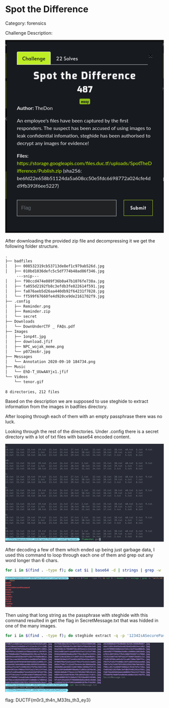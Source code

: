 # Spot the Difference

Category: forensics

Challenge Description:

![screenshot1](2020-09-19_05-07.png)

After downloading the provided zip file and decompressing it we get the following folder structure.
```
.
├── badfiles
│   ├── 008532319cb53713de8ef1c979ab526d.jpg
│   ├── 010bd1036defc5c5df774b48ad86f346.jpg
     ---snip---
│   ├── f98ccd474e089f36b0a47b1076fe738a.jpg
│   ├── fa055d2192fb8c3efdb3fe822614f591.jpg
│   ├── fa876aeb5d26aa440db92f64231f7828.jpg
│   └── ff599f67660fe4d920ce9de2161702f9.jpg
├── .config
│   ├── Reminder.png
│   ├── Reminder.zip
│   └── secret
├── Downloads
│   └── DownUnderCTF _ FAQs.pdf
├── Images
│   ├── 1onp4t.jpg
│   ├── download.jfif
│   ├── NPC_wojak_meme.png
│   └── p072ms6r.jpg
├── Messages
│   └── Annotation 2020-09-10 184734.png
├── Music
│   └── EhD-T_UUwAAYjx1.jfif
└── Videos
    └── tenor.gif

8 directories, 212 files
```
Based on the description we are supposed to use steghide to extract information from the images in badfiles directory.

After looping through each of them with an empty passphrase there was no luck. 

Looking through the rest of the directories. Under .config there is a secret directory with a lot of txt files with base64 encoded content. 

![screenshot](2020-09-19_05-10.png)

After decoding a few of them which ended up being just garbage data, I used this command to loop through each one of them and grep out any word longer than 6 chars.

```sh
for i in $(find . -type f); do cat $i | base64 -d | strings | grep -w '\w\{6,50\}' ;done
```

![screenshot2](2020-09-19_05-13.png)

Then using that long string as the passphrase with steghide with this command resulted in get the flag in SecretMessage.txt that was hidded in one of the many images.

```sh
for i in $(find . -type f); do steghide extract -q -p '1234IsASecurePassword' -sf $i;done
```
![screenshot3](2020-09-19_05-15.png)

flag: DUCTF{m0r3_th4n_M33ts_th3_ey3}


